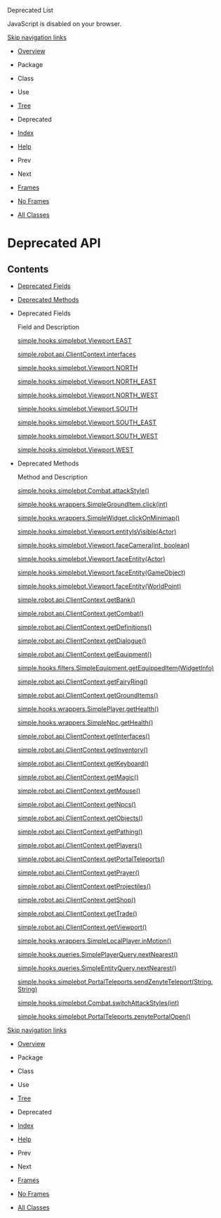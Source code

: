 Deprecated List   <!-- try { if (location.href.indexOf('is-external=true') == -1) { parent.document.title="Deprecated List"; } } catch(err) { } //-->

JavaScript is disabled on your browser.

[Skip navigation links](#skip.navbar.top "Skip navigation links")

*   [Overview](overview-summary.html)
*   Package
*   Class
*   Use
*   [Tree](overview-tree.html)
*   Deprecated
*   [Index](index-files/index-1.html)
*   [Help](help-doc.html)

*   Prev
*   Next

*   [Frames](index.html?deprecated-list.html)
*   [No Frames](deprecated-list.html)

*   [All Classes](allclasses-noframe.html)

<!-- allClassesLink = document.getElementById("allclasses\_navbar\_top"); if(window==top) { allClassesLink.style.display = "block"; } else { allClassesLink.style.display = "none"; } //-->

Deprecated API
==============

Contents
--------

*   [Deprecated Fields](#field)
*   [Deprecated Methods](#method)

*   Deprecated Fields 
    
    Field and Description
    
    [simple.hooks.simplebot.Viewport.EAST](simple/hooks/simplebot/Viewport.html#EAST)
    
    [simple.robot.api.ClientContext.interfaces](simple/robot/api/ClientContext.html#interfaces)
    
    [simple.hooks.simplebot.Viewport.NORTH](simple/hooks/simplebot/Viewport.html#NORTH)
    
    [simple.hooks.simplebot.Viewport.NORTH\_EAST](simple/hooks/simplebot/Viewport.html#NORTH_EAST)
    
    [simple.hooks.simplebot.Viewport.NORTH\_WEST](simple/hooks/simplebot/Viewport.html#NORTH_WEST)
    
    [simple.hooks.simplebot.Viewport.SOUTH](simple/hooks/simplebot/Viewport.html#SOUTH)
    
    [simple.hooks.simplebot.Viewport.SOUTH\_EAST](simple/hooks/simplebot/Viewport.html#SOUTH_EAST)
    
    [simple.hooks.simplebot.Viewport.SOUTH\_WEST](simple/hooks/simplebot/Viewport.html#SOUTH_WEST)
    
    [simple.hooks.simplebot.Viewport.WEST](simple/hooks/simplebot/Viewport.html#WEST)
    

*   Deprecated Methods 
    
    Method and Description
    
    [simple.hooks.simplebot.Combat.attackStyle()](simple/hooks/simplebot/Combat.html#attackStyle--)
    
    [simple.hooks.wrappers.SimpleGroundItem.click(int)](simple/hooks/wrappers/SimpleGroundItem.html#click-int-)
    
    [simple.hooks.wrappers.SimpleWidget.clickOnMinimap()](simple/hooks/wrappers/SimpleWidget.html#clickOnMinimap--)
    
    [simple.hooks.simplebot.Viewport.entityIsVisible(Actor)](simple/hooks/simplebot/Viewport.html#entityIsVisible-net.runelite.api.Actor-)
    
    [simple.hooks.simplebot.Viewport.faceCamera(int, boolean)](simple/hooks/simplebot/Viewport.html#faceCamera-int-boolean-)
    
    [simple.hooks.simplebot.Viewport.faceEntity(Actor)](simple/hooks/simplebot/Viewport.html#faceEntity-net.runelite.api.Actor-)
    
    [simple.hooks.simplebot.Viewport.faceEntity(GameObject)](simple/hooks/simplebot/Viewport.html#faceEntity-net.runelite.api.GameObject-)
    
    [simple.hooks.simplebot.Viewport.faceEntity(WorldPoint)](simple/hooks/simplebot/Viewport.html#faceEntity-net.runelite.api.coords.WorldPoint-)
    
    [simple.robot.api.ClientContext.getBank()](simple/robot/api/ClientContext.html#getBank--)
    
    [simple.robot.api.ClientContext.getCombat()](simple/robot/api/ClientContext.html#getCombat--)
    
    [simple.robot.api.ClientContext.getDefinitions()](simple/robot/api/ClientContext.html#getDefinitions--)
    
    [simple.robot.api.ClientContext.getDialogue()](simple/robot/api/ClientContext.html#getDialogue--)
    
    [simple.robot.api.ClientContext.getEquipment()](simple/robot/api/ClientContext.html#getEquipment--)
    
    [simple.hooks.filters.SimpleEquipment.getEquippedItem(WidgetInfo)](simple/hooks/filters/SimpleEquipment.html#getEquippedItem-net.runelite.api.widgets.WidgetInfo-)
    
    [simple.robot.api.ClientContext.getFairyRing()](simple/robot/api/ClientContext.html#getFairyRing--)
    
    [simple.robot.api.ClientContext.getGroundItems()](simple/robot/api/ClientContext.html#getGroundItems--)
    
    [simple.hooks.wrappers.SimplePlayer.getHealth()](simple/hooks/wrappers/SimplePlayer.html#getHealth--)
    
    [simple.hooks.wrappers.SimpleNpc.getHealth()](simple/hooks/wrappers/SimpleNpc.html#getHealth--)
    
    [simple.robot.api.ClientContext.getInterfaces()](simple/robot/api/ClientContext.html#getInterfaces--)
    
    [simple.robot.api.ClientContext.getInventory()](simple/robot/api/ClientContext.html#getInventory--)
    
    [simple.robot.api.ClientContext.getKeyboard()](simple/robot/api/ClientContext.html#getKeyboard--)
    
    [simple.robot.api.ClientContext.getMagic()](simple/robot/api/ClientContext.html#getMagic--)
    
    [simple.robot.api.ClientContext.getMouse()](simple/robot/api/ClientContext.html#getMouse--)
    
    [simple.robot.api.ClientContext.getNpcs()](simple/robot/api/ClientContext.html#getNpcs--)
    
    [simple.robot.api.ClientContext.getObjects()](simple/robot/api/ClientContext.html#getObjects--)
    
    [simple.robot.api.ClientContext.getPathing()](simple/robot/api/ClientContext.html#getPathing--)
    
    [simple.robot.api.ClientContext.getPlayers()](simple/robot/api/ClientContext.html#getPlayers--)
    
    [simple.robot.api.ClientContext.getPortalTeleports()](simple/robot/api/ClientContext.html#getPortalTeleports--)
    
    [simple.robot.api.ClientContext.getPrayer()](simple/robot/api/ClientContext.html#getPrayer--)
    
    [simple.robot.api.ClientContext.getProjectiles()](simple/robot/api/ClientContext.html#getProjectiles--)
    
    [simple.robot.api.ClientContext.getShop()](simple/robot/api/ClientContext.html#getShop--)
    
    [simple.robot.api.ClientContext.getTrade()](simple/robot/api/ClientContext.html#getTrade--)
    
    [simple.robot.api.ClientContext.getViewport()](simple/robot/api/ClientContext.html#getViewport--)
    
    [simple.hooks.wrappers.SimpleLocalPlayer.inMotion()](simple/hooks/wrappers/SimpleLocalPlayer.html#inMotion--)
    
    [simple.hooks.queries.SimplePlayerQuery.nextNearest()](simple/hooks/queries/SimplePlayerQuery.html#nextNearest--)
    
    [simple.hooks.queries.SimpleEntityQuery.nextNearest()](simple/hooks/queries/SimpleEntityQuery.html#nextNearest--)
    
    [simple.hooks.simplebot.PortalTeleports.sendZenyteTeleport(String, String)](simple/hooks/simplebot/PortalTeleports.html#sendZenyteTeleport-java.lang.String-java.lang.String-)
    
    [simple.hooks.simplebot.Combat.switchAttackStyles(int)](simple/hooks/simplebot/Combat.html#switchAttackStyles-int-)
    
    [simple.hooks.simplebot.PortalTeleports.zenytePortalOpen()](simple/hooks/simplebot/PortalTeleports.html#zenytePortalOpen--)
    

[Skip navigation links](#skip.navbar.bottom "Skip navigation links")

*   [Overview](overview-summary.html)
*   Package
*   Class
*   Use
*   [Tree](overview-tree.html)
*   Deprecated
*   [Index](index-files/index-1.html)
*   [Help](help-doc.html)

*   Prev
*   Next

*   [Frames](index.html?deprecated-list.html)
*   [No Frames](deprecated-list.html)

*   [All Classes](allclasses-noframe.html)

<!-- allClassesLink = document.getElementById("allclasses\_navbar\_bottom"); if(window==top) { allClassesLink.style.display = "block"; } else { allClassesLink.style.display = "none"; } //-->